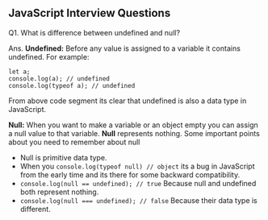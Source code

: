 ## JavaScript Interview Questions

Q1. What is difference between undefined and null?

Ans. **Undefined:** Before any value is assigned to a variable it contains undefined. For example:

    let a;
    console.log(a); // undefined
    console.log(typeof a); // undefined
From above code segment its clear that undefined is also a data type in JavaScript. 

**Null:** When you want to make a variable or an object empty you can assign a null value to that variable. **Null** represents nothing. Some important points about you need to remember about null 

 - Null is primitive data type.
 - When you `console.log(typeof null) // object` its a bug in JavaScript from the early time and its there for some backward compatibility.
 - `console.log(null == undefined); // true` Because null and undefined both represent nothing.
 - `console.log(null === undefined); // false` Because their data type is different.
